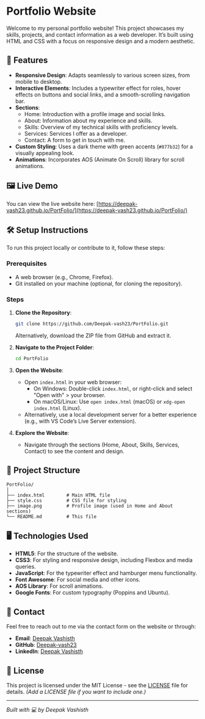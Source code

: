 # Portfolio Website

Welcome to my personal portfolio website! This project showcases my skills, projects, and contact information as a web developer. It’s built using HTML and CSS with a focus on responsive design and a modern aesthetic.

## 🌟 Features
- **Responsive Design**: Adapts seamlessly to various screen sizes, from mobile to desktop.
- **Interactive Elements**: Includes a typewriter effect for roles, hover effects on buttons and social links, and a smooth-scrolling navigation bar.
- **Sections**:
  - Home: Introduction with a profile image and social links.
  - About: Information about my experience and skills.
  - Skills: Overview of my technical skills with proficiency levels.
  - Services: Services I offer as a developer.
  - Contact: A form to get in touch with me.
- **Custom Styling**: Uses a dark theme with green accents (`#077b32`) for a visually appealing look.
- **Animations**: Incorporates AOS (Animate On Scroll) library for scroll animations.

## 🖼️ Live Demo
You can view the live website here: [https://deepak-vash23.github.io/PortFolio/](https://deepak-vash23.github.io/PortFolio/)

## 🛠️ Setup Instructions
To run this project locally or contribute to it, follow these steps:

### Prerequisites
- A web browser (e.g., Chrome, Firefox).
- Git installed on your machine (optional, for cloning the repository).

### Steps
1. **Clone the Repository**:
   ```bash
   git clone https://github.com/Deepak-vash23/PortFolio.git
   ```
   Alternatively, download the ZIP file from GitHub and extract it.

2. **Navigate to the Project Folder**:
   ```bash
   cd PortFolio
   ```

3. **Open the Website**:
   - Open `index.html` in your web browser:
     - On Windows: Double-click `index.html`, or right-click and select "Open with" > your browser.
     - On macOS/Linux: Use `open index.html` (macOS) or `xdg-open index.html` (Linux).
   - Alternatively, use a local development server for a better experience (e.g., with VS Code’s Live Server extension).

4. **Explore the Website**:
   - Navigate through the sections (Home, About, Skills, Services, Contact) to see the content and design.

## 📂 Project Structure
```
PortFolio/
│
├── index.html        # Main HTML file
├── style.css         # CSS file for styling
├── image.png         # Profile image (used in Home and About sections)
└── README.md         # This file
```

## 🖥️ Technologies Used
- **HTML5**: For the structure of the website.
- **CSS3**: For styling and responsive design, including Flexbox and media queries.
- **JavaScript**: For the typewriter effect and hamburger menu functionality.
- **Font Awesome**: For social media and other icons.
- **AOS Library**: For scroll animations.
- **Google Fonts**: For custom typography (Poppins and Ubuntu).


## 📧 Contact
Feel free to reach out to me via the contact form on the website or through:
- **Email**: [Deepak Vashisth](deepakvashisth8282@gmil.com)
- **GitHub**: [Deepak-vash23](https://github.com/Deepak-vash23)
- **LinkedIn**: [Deepak Vashisth](www.linkedin.com/in/deepak-vashisth)

## 📜 License
This project is licensed under the MIT License - see the [LICENSE](LICENSE) file for details. *(Add a LICENSE file if you want to include one.)*

---

*Built with 💻 by Deepak Vashisth*